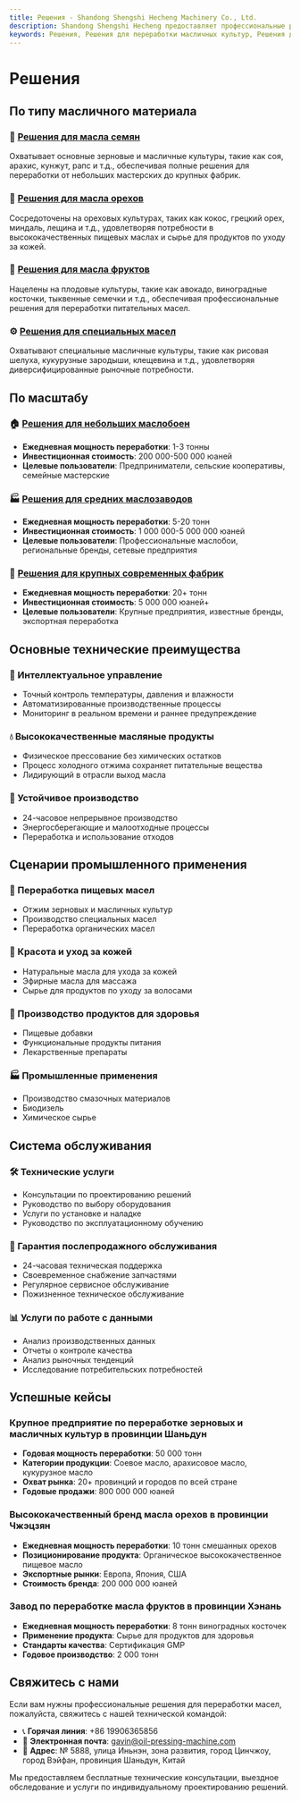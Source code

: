 ```yaml
---
title: Решения - Shandong Shengshi Hecheng Machinery Co., Ltd.
description: Shandong Shengshi Hecheng предоставляет профессиональные решения для переработки масличных культур, классифицированные по типу масличных культур, включая зерновые и масличные культуры, орехи, фрукты, специальные масла, обеспечивая интеллектуальное управление, высококачественные масляные продукты, устойчивое производство.
keywords: Решения, Решения для переработки масличных культур, Решения для зерновых и масличных культур, Решения для орехов, Решения для фруктов, Решения для специальных масел, Интеллектуальное управление, Высококачественные масляные продукты, Устойчивое производство, Переработка пищевых масел, Красота и уход за кожей, Производство продуктов для здоровья, Промышленные применения, Решения Shandong Shengshi Hecheng
---
```


# Решения

## По типу масличного материала

### 🌾 [Решения для масла семян](./seed-oils)
Охватывает основные зерновые и масличные культуры, такие как соя, арахис, кунжут, рапс и т.д., обеспечивая полные решения для переработки от небольших мастерских до крупных фабрик.

### 🥜 [Решения для масла орехов](./nuts)
Сосредоточены на ореховых культурах, таких как кокос, грецкий орех, миндаль, лещина и т.д., удовлетворяя потребности в высококачественных пищевых маслах и сырье для продуктов по уходу за кожей.

### 🥑 [Решения для масла фруктов](./fruits)
Нацелены на плодовые культуры, такие как авокадо, виноградные косточки, тыквенные семечки и т.д., обеспечивая профессиональные решения для переработки питательных масел.

### ⚙️ [Решения для специальных масел](./special-oils)
Охватывают специальные масличные культуры, такие как рисовая шелуха, кукурузные зародыши, клещевина и т.д., удовлетворяя диверсифицированные рыночные потребности.

## По масштабу

### 🏠 [Решения для небольших маслобоен](./small-workshop)
- **Ежедневная мощность переработки**: 1-3 тонны
- **Инвестиционная стоимость**: 200 000-500 000 юаней
- **Целевые пользователи**: Предприниматели, сельские кооперативы, семейные мастерские

### 🏭 [Решения для средних маслозаводов](./medium-factory)
- **Ежедневная мощность переработки**: 5-20 тонн
- **Инвестиционная стоимость**: 1 000 000-5 000 000 юаней
- **Целевые пользователи**: Профессиональные маслобои, региональные бренды, сетевые предприятия

### 🏢 [Решения для крупных современных фабрик](./large-industrial)
- **Ежедневная мощность переработки**: 20+ тонн
- **Инвестиционная стоимость**: 5 000 000 юаней+
- **Целевые пользователи**: Крупные предприятия, известные бренды, экспортная переработка

## Основные технические преимущества

### 🎯 Интеллектуальное управление
- Точный контроль температуры, давления и влажности
- Автоматизированные производственные процессы
- Мониторинг в реальном времени и раннее предупреждение

### 💧 Высококачественные масляные продукты
- Физическое прессование без химических остатков
- Процесс холодного отжима сохраняет питательные вещества
- Лидирующий в отрасли выход масла

### 🔄 Устойчивое производство
- 24-часовое непрерывное производство
- Энергосберегающие и малоотходные процессы
- Переработка и использование отходов

## Сценарии промышленного применения

### 🍳 Переработка пищевых масел
- Отжим зерновых и масличных культур
- Производство специальных масел
- Переработка органических масел

### 💄 Красота и уход за кожей
- Натуральные масла для ухода за кожей
- Эфирные масла для массажа
- Сырье для продуктов по уходу за волосами

### 💊 Производство продуктов для здоровья
- Пищевые добавки
- Функциональные продукты питания
- Лекарственные препараты

### 🏭 Промышленные применения
- Производство смазочных материалов
- Биодизель
- Химическое сырье

## Система обслуживания

### 🛠️ Технические услуги
- Консультации по проектированию решений
- Руководство по выбору оборудования
- Услуги по установке и наладке
- Руководство по эксплуатационному обучению

### 🔧 Гарантия послепродажного обслуживания
- 24-часовая техническая поддержка
- Своевременное снабжение запчастями
- Регулярное сервисное обслуживание
- Пожизненное техническое обслуживание

### 📊 Услуги по работе с данными
- Анализ производственных данных
- Отчеты о контроле качества
- Анализ рыночных тенденций
- Исследование потребительских потребностей

## Успешные кейсы

### Крупное предприятие по переработке зерновых и масличных культур в провинции Шаньдун
- **Годовая мощность переработки**: 50 000 тонн
- **Категории продукции**: Соевое масло, арахисовое масло, кукурузное масло
- **Охват рынка**: 20+ провинций и городов по всей стране
- **Годовые продажи**: 800 000 000 юаней

### Высококачественный бренд масла орехов в провинции Чжэцзян
- **Ежедневная мощность переработки**: 10 тонн смешанных орехов
- **Позиционирование продукта**: Органическое высококачественное пищевое масло
- **Экспортные рынки**: Европа, Япония, США
- **Стоимость бренда**: 200 000 000 юаней

### Завод по переработке масла фруктов в провинции Хэнань
- **Ежедневная мощность переработки**: 8 тонн виноградных косточек
- **Применение продукта**: Сырье для продуктов для здоровья
- **Стандарты качества**: Сертификация GMP
- **Годовое производство**: 2 000 тонн

## Свяжитесь с нами

Если вам нужны профессиональные решения для переработки масел, пожалуйста, свяжитесь с нашей технической командой:

- 📞 **Горячая линия**: +86 19906365856
- 📧 **Электронная почта**: gavin@oil-pressing-machine.com
- 📍 **Адрес**: № 5888, улица Иньнэн, зона развития, город Цинчжоу, город Вэйфан, провинция Шаньдун, Китай

Мы предоставляем бесплатные технические консультации, выездное обследование и услуги по индивидуальному проектированию решений.